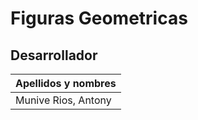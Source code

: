 # Figuras Geometricas
## Desarrollador
| Apellidos y nombres |
|---------------------|
| Munive Rios, Antony |
